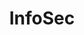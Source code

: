 ---
layout: category
title: InfoSec
fullname: InfoSec
permalink: infosec
icon: infosec
sidebar_sort_order: 1
---